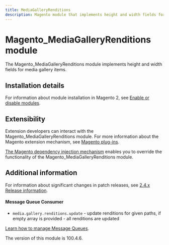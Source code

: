 ```yaml
---
title: MediaGalleryRenditions
description: Magento module that implements height and width fields for for media gallery items.
---
```


# Magento_MediaGalleryRenditions module

The Magento_MediaGalleryRenditions module implements height and width fields for media gallery items.

## Installation details

For information about module installation in Magento 2, see [Enable or disable modules](https://experienceleague.adobe.com/docs/commerce-operations/installation-guide/tutorials/manage-modules.html).

## Extensibility

Extension developers can interact with the Magento_MediaGalleryRenditions module. For more information about the Magento extension mechanism, see [Magento plug-ins](https://developer.adobe.com/commerce/php/development/components/plugins/).

[The Magento dependency injection mechanism](https://developer.adobe.com/commerce/php/development/components/dependency-injection/) enables you to override the functionality of the Magento_MediaGalleryRenditions module.

## Additional information

For information about significant changes in patch releases, see [2.4.x Release information](https://experienceleague.adobe.com/docs/commerce-operations/release/notes/overview.html).

#### Message Queue Consumer

- `media.gallery.renditions.update` - update renditions for given paths, if empty array is provided - all renditions are updated

[Learn how to manage Message Queues](https://experienceleague.adobe.com/docs/commerce-operations/configuration-guide/message-queues/manage-message-queues.html).

<InlineAlert slots="text" />
The version of this module is 100.4.6.
